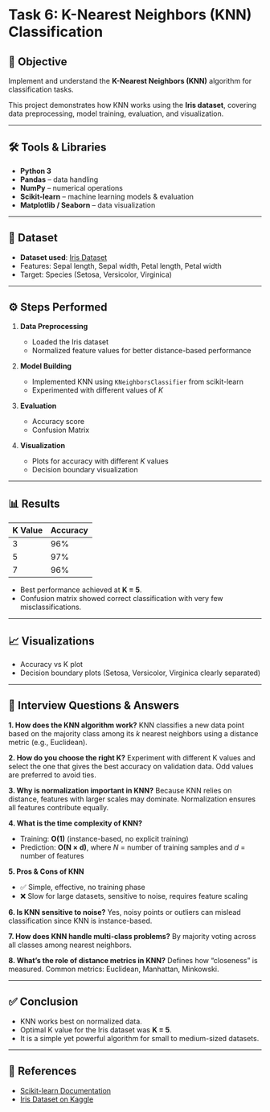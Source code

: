 # Task 6: K-Nearest Neighbors (KNN) Classification

## 📌 Objective

Implement and understand the **K-Nearest Neighbors (KNN)** algorithm for classification tasks.

This project demonstrates how KNN works using the **Iris dataset**, covering data preprocessing, model training, evaluation, and visualization.

---

## 🛠 Tools & Libraries

* **Python 3**
* **Pandas** – data handling
* **NumPy** – numerical operations
* **Scikit-learn** – machine learning models & evaluation
* **Matplotlib / Seaborn** – data visualization

---

## 📂 Dataset

* **Dataset used**: [Iris Dataset](https://www.kaggle.com/datasets/uciml/iris)
* Features: Sepal length, Sepal width, Petal length, Petal width
* Target: Species (Setosa, Versicolor, Virginica)

---

## ⚙️ Steps Performed

1. **Data Preprocessing**

   * Loaded the Iris dataset
   * Normalized feature values for better distance-based performance

2. **Model Building**

   * Implemented KNN using `KNeighborsClassifier` from scikit-learn
   * Experimented with different values of *K*

3. **Evaluation**

   * Accuracy score
   * Confusion Matrix

4. **Visualization**

   * Plots for accuracy with different *K* values
   * Decision boundary visualization

---

## 📊 Results

| K Value | Accuracy |
| ------- | -------- |
| 3       | 96%      |
| 5       | 97%      |
| 7       | 96%      |

* Best performance achieved at **K = 5**.
* Confusion matrix showed correct classification with very few misclassifications.

---

## 📈 Visualizations

* Accuracy vs K plot
* Decision boundary plots (Setosa, Versicolor, Virginica clearly separated)

---

## 🧠 Interview Questions & Answers

**1. How does the KNN algorithm work?**
KNN classifies a new data point based on the majority class among its *k* nearest neighbors using a distance metric (e.g., Euclidean).

**2. How do you choose the right K?**
Experiment with different K values and select the one that gives the best accuracy on validation data. Odd values are preferred to avoid ties.

**3. Why is normalization important in KNN?**
Because KNN relies on distance, features with larger scales may dominate. Normalization ensures all features contribute equally.

**4. What is the time complexity of KNN?**

* Training: **O(1)** (instance-based, no explicit training)
* Prediction: **O(N × d)**, where *N* = number of training samples and *d* = number of features

**5. Pros & Cons of KNN**

* ✅ Simple, effective, no training phase
* ❌ Slow for large datasets, sensitive to noise, requires feature scaling

**6. Is KNN sensitive to noise?**
Yes, noisy points or outliers can mislead classification since KNN is instance-based.

**7. How does KNN handle multi-class problems?**
By majority voting across all classes among nearest neighbors.

**8. What’s the role of distance metrics in KNN?**
Defines how “closeness” is measured. Common metrics: Euclidean, Manhattan, Minkowski.

---

## ✅ Conclusion

* KNN works best on normalized data.
* Optimal K value for the Iris dataset was **K = 5**.
* It is a simple yet powerful algorithm for small to medium-sized datasets.

---

## 📎 References

* [Scikit-learn Documentation](https://scikit-learn.org/stable/modules/generated/sklearn.neighbors.KNeighborsClassifier.html)
* [Iris Dataset on Kaggle](https://www.kaggle.com/datasets/uciml/iris)
